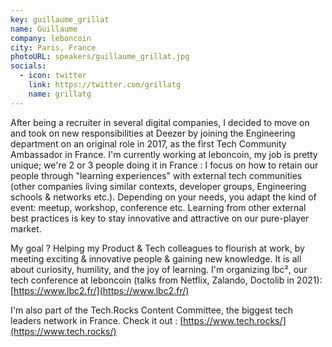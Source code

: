 ```yaml
---
key: guillaume_grillat
name: Guillaume
company: leboncoin
city: Paris, France
photoURL: speakers/guillaume_grillat.jpg
socials:
  - icon: twitter
    link: https://twitter.com/grillatg
    name: grillatg
---
```


After being a recruiter in several digital companies, I decided to move on and took on new responsibilities at Deezer by joining the Engineering department on an original role in 2017, as the first Tech Community Ambassador in France. I'm currently working at leboncoin, my job is pretty unique; we're 2 or 3 people doing it in France : I focus on how to retain our people through "learning experiences" with external tech communities (other companies living similar contexts, developer groups, Engineering schools & networks etc.). Depending on your needs, you adapt the kind of event: meetup, workshop, conference etc. Learning from other external best practices is key to stay innovative and attractive on our pure-player market.

My goal ? Helping my Product & Tech colleagues to flourish at work, by meeting exciting & innovative people & gaining new knowledge. It is all about curiosity, humility, and the joy of learning. I'm organizing lbc², our tech conference at leboncoin (talks from Netflix, Zalando, Doctolib in 2021):[https://www.lbc2.fr/](https://www.lbc2.fr/)

I'm also part of the Tech.Rocks Content Committee, the biggest tech leaders network in France. Check it out : [https://www.tech.rocks/](https://www.tech.rocks/)